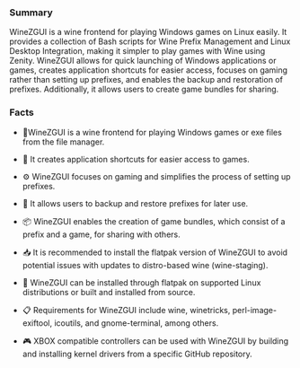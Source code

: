 ### **Summary**

WineZGUI is a wine frontend for playing Windows games on Linux easily. It provides a collection of Bash scripts for Wine Prefix Management and Linux Desktop Integration, making it simpler to play games with Wine using Zenity. WineZGUI allows for quick launching of Windows applications or games, creates application shortcuts for easier access, focuses on gaming rather than setting up prefixes, and enables the backup and restoration of prefixes. Additionally, it allows users to create game bundles for sharing.

### **Facts**

- 🍷WineZGUI is a wine frontend for playing Windows games or exe files from the file manager.

- 📂 It creates application shortcuts for easier access to games.

- ⚙️ WineZGUI focuses on gaming and simplifies the process of setting up prefixes.

- 💾 It allows users to backup and restore prefixes for later use.

- 📦 WineZGUI enables the creation of game bundles, which consist of a prefix and a game, for sharing with others.

- 📥 It is recommended to install the flatpak version of WineZGUI to avoid potential issues with updates to distro-based wine (wine-staging).

- 🔧 WineZGUI can be installed through flatpak on supported Linux distributions or built and installed from source.

- 📋 Requirements for WineZGUI include wine, winetricks, perl-image-exiftool, icoutils, and gnome-terminal, among others.

- 🎮 XBOX compatible controllers can be used with WineZGUI by building and installing kernel drivers from a specific GitHub repository.
